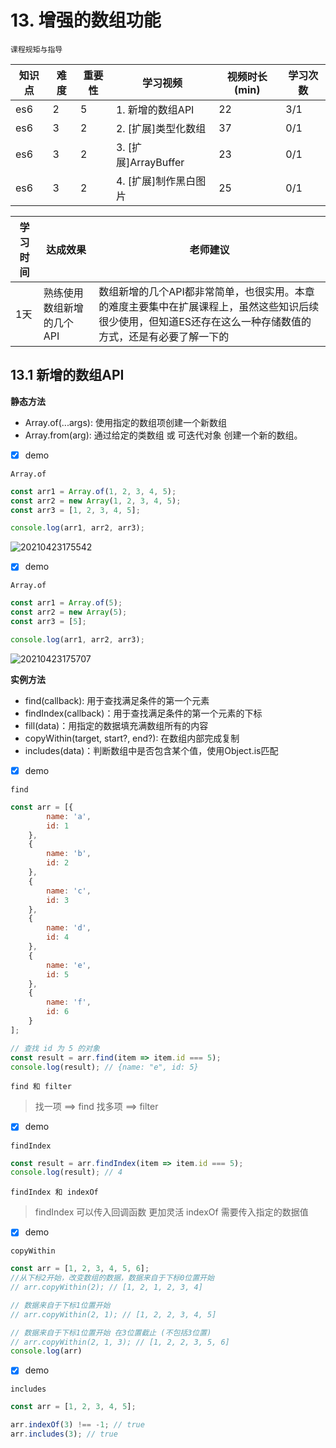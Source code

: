# 13. 增强的数组功能

`课程规矩与指导`

| 知识点 | 难度 | 重要性 | 学习视频              | 视频时长(min) | 学习次数 |
| ------ | ---- | ------ | --------------------- | ------------- | -------- |
| es6    | 2    | 5      | 1. 新增的数组API      | 22            | 3/1      |
| es6    | 3    | 2      | 2. [扩展]类型化数组   | 37            | 0/1      |
| es6    | 3    | 2      | 3. [扩展]ArrayBuffer  | 23            | 0/1      |
| es6    | 3    | 2      | 4. [扩展]制作黑白图片 | 25            | 0/1      |

| 学习时间 | 达成效果                  | 老师建议                                                                                                                                                    |
| -------- | ------------------------- | ----------------------------------------------------------------------------------------------------------------------------------------------------------- |
| 1天      | 熟练使用数组新增的几个API | 数组新增的几个API都非常简单，也很实用。本章的难度主要集中在扩展课程上，虽然这些知识后续很少使用，但知道ES还存在这么一种存储数值的方式，还是有必要了解一下的 |

## 13.1 新增的数组API

**静态方法**

- Array.of(...args): 使用指定的数组项创建一个新数组
- Array.from(arg): 通过给定的类数组 或 可迭代对象 创建一个新的数组。

- [x] demo

`Array.of`

```js
const arr1 = Array.of(1, 2, 3, 4, 5);
const arr2 = new Array(1, 2, 3, 4, 5);
const arr3 = [1, 2, 3, 4, 5];

console.log(arr1, arr2, arr3);
```

![20210423175542](https://cdn.jsdelivr.net/gh/123taojiale/dahuyou_picture@main/blogs/20210423175542.png)

- [x] demo

`Array.of`

```js
const arr1 = Array.of(5);
const arr2 = new Array(5);
const arr3 = [5];

console.log(arr1, arr2, arr3);
```

![20210423175707](https://cdn.jsdelivr.net/gh/123taojiale/dahuyou_picture@main/blogs/20210423175707.png)

**实例方法**

- find(callback): 用于查找满足条件的第一个元素
- findIndex(callback)：用于查找满足条件的第一个元素的下标
- fill(data)：用指定的数据填充满数组所有的内容
- copyWithin(target, start?, end?): 在数组内部完成复制
- includes(data)：判断数组中是否包含某个值，使用Object.is匹配


- [x] demo

`find`

```js
const arr = [{
        name: 'a',
        id: 1
    },
    {
        name: 'b',
        id: 2
    },
    {
        name: 'c',
        id: 3
    },
    {
        name: 'd',
        id: 4
    },
    {
        name: 'e',
        id: 5
    },
    {
        name: 'f',
        id: 6
    }
];

// 查找 id 为 5 的对象
const result = arr.find(item => item.id === 5);
console.log(result); // {name: "e", id: 5}
```

`find 和 filter`

> 找一项 ==> find
> 找多项 ==> filter

- [x] demo

`findIndex`

```js
const result = arr.findIndex(item => item.id === 5);
console.log(result); // 4
```

`findIndex 和 indexOf`

> findIndex 可以传入回调函数 更加灵活
> indexOf 需要传入指定的数据值

- [x] demo

`copyWithin`

```js
const arr = [1, 2, 3, 4, 5, 6];
//从下标2开始，改变数组的数据，数据来自于下标0位置开始
// arr.copyWithin(2); // [1, 2, 1, 2, 3, 4]

// 数据来自于下标1位置开始
// arr.copyWithin(2, 1); // [1, 2, 2, 3, 4, 5]

// 数据来自于下标1位置开始 在3位置截止 (不包括3位置)
// arr.copyWithin(2, 1, 3); // [1, 2, 2, 3, 5, 6]
console.log(arr)
```

- [x] demo

`includes`

```js
const arr = [1, 2, 3, 4, 5];

arr.indexOf(3) !== -1; // true
arr.includes(3); // true
```

